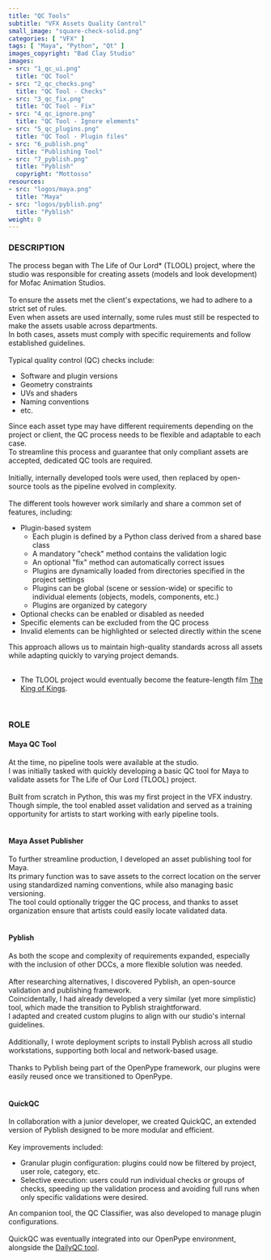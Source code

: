 ```yaml
---
title: "QC Tools"
subtitle: "VFX Assets Quality Control"
small_image: "square-check-solid.png"
categories: [ "VFX" ]
tags: [ "Maya", "Python", "Qt" ]
images_copyright: "Bad Clay Studio"
images:
- src: "1_qc_ui.png"
  title: "QC Tool"
- src: "2_qc_checks.png"
  title: "QC Tool - Checks"
- src: "3_qc_fix.png"
  title: "QC Tool - Fix"
- src: "4_qc_ignore.png"
  title: "QC Tool - Ignore elements"
- src: "5_qc_plugins.png"
  title: "QC Tool - Plugin files"
- src: "6_publish.png"
  title: "Publishing Tool"
- src: "7_pyblish.png"
  title: "Pyblish"
  copyright: "Mottosso"
resources:
- src: "logos/maya.png"
  title: "Maya"
- src: "logos/pyblish.png"
  title: "Pyblish"
weight: 0
---
```


<h3>DESCRIPTION</h3>
The process began with The Life of Our Lord* (TLOOL) project, where the studio was responsible for creating assets (models and look development) for Mofac Animation Studios.<br>
<br>
To ensure the assets met the client's expectations, we had to adhere to a strict set of rules.<br>
Even when assets are used internally, some rules must still be respected to make the assets usable across departments.<br>
In both cases, assets must comply with specific requirements and follow established guidelines.<br>
<br>
Typical quality control (QC) checks include:
<ul>
<li>Software and plugin versions</li>
<li>Geometry constraints</li>
<li>UVs and shaders</li>
<li>Naming conventions</li>
<li>etc.</li>
</ul>

Since each asset type may have different requirements depending on the project or client, the QC process needs to be flexible and adaptable to each case.<br>
To streamline this process and guarantee that only compliant assets are accepted, dedicated QC tools are required.<br>
<br>
Initially, internally developed tools were used, then replaced by open-source tools as the pipeline evolved in complexity.<br>
<br>
The different tools however work similarly and share a common set of features, including:
<ul>
<li>Plugin-based system
    <ul>
    <li>Each plugin is defined by a Python class derived from a shared base class</li>
    <li>A mandatory "check" method contains the validation logic</li>
    <li>An optional "fix" method can automatically correct issues</li>
    <li>Plugins are dynamically loaded from directories specified in the project settings</li>
    <li>Plugins can be global (scene or session-wide) or specific to individual elements (objects, models, components, etc.)</li>
    <li>Plugins are organized by category</li>
    </ul>
<li>Optional checks can be enabled or disabled as needed</li>
<li>Specific elements can be excluded from the QC process</li>
<li>Invalid elements can be highlighted or selected directly within the scene</li>
</ul>

This approach allows us to maintain high-quality standards across all assets while adapting quickly to varying project demands.<br>
<br>
* The TLOOL project would eventually become the feature-length film <a href="https://www.imdb.com/title/tt7967302" target="_blank">The King of Kings</a>.<br>
<br>

<h3>ROLE</h3>

<h4>Maya QC Tool</h4>
At the time, no pipeline tools were available at the studio.<br>
I was initially tasked with quickly developing a basic QC tool for Maya to validate assets for The Life of Our Lord (TLOOL) project.<br>
<br>
Built from scratch in Python, this was my first project in the VFX industry.<br>
Though simple, the tool enabled asset validation and served as a training opportunity for artists to start working with early pipeline tools.<br>
<br>

<h4>Maya Asset Publisher</h4>
To further streamline production, I developed an asset publishing tool for Maya.<br>
Its primary function was to save assets to the correct location on the server using standardized naming conventions, while also managing basic versioning.<br>
The tool could optionally trigger the QC process, and thanks to asset organization ensure that artists could easily locate validated data.<br>
<br>

<h4>Pyblish</h4>
As both the scope and complexity of requirements expanded, especially with the inclusion of other DCCs, a more flexible solution was needed.<br>
<br>
After researching alternatives, I discovered Pyblish, an open-source validation and publishing framework.<br>
Coincidentally, I had already developed a very similar (yet more simplistic) tool, which made the transition to Pyblish straightforward.<br>
I adapted and created custom plugins to align with our studio's internal guidelines.<br>
<br>
Additionally, I wrote deployment scripts to install Pyblish across all studio workstations, supporting both local and network-based usage.<br>
<br>
Thanks to Pyblish being part of the OpenPype framework, our plugins were easily reused once we transitioned to OpenPype.<br>
<br>

<h4>QuickQC</h4>
In collaboration with a junior developer, we created QuickQC, an extended version of Pyblish designed to be more modular and efficient.<br>
<br>
Key improvements included:
<ul>
<li>Granular plugin configuration: plugins could now be filtered by project, user role, category, etc.</li>
<li>Selective execution: users could run individual checks or groups of checks, speeding up the validation process and avoiding full runs when only specific validations were desired.</li>
</ul>

An companion tool, the QC Classifier, was also developed to manage plugin configurations.<br>
<br>
QuickQC was eventually integrated into our OpenPype environment, alongside the <a href="/pro/badclay/openpype/...TODO">DailyQC tool</a>.
<br>
